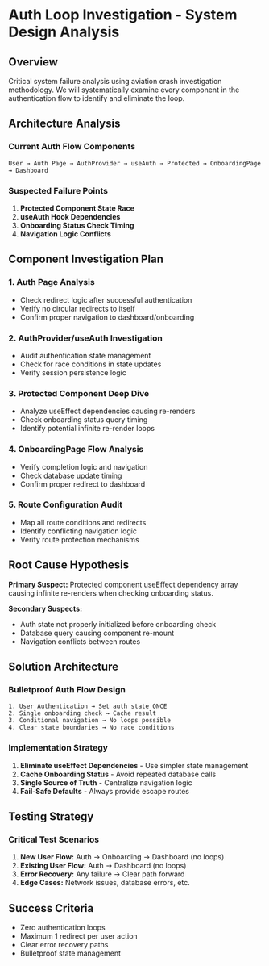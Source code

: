 # Auth Loop Investigation - System Design Analysis

## Overview

Critical system failure analysis using aviation crash investigation methodology. We will systematically examine every component in the authentication flow to identify and eliminate the loop.

## Architecture Analysis

### Current Auth Flow Components

```
User → Auth Page → AuthProvider → useAuth → Protected → OnboardingPage → Dashboard
```

### Suspected Failure Points

1. **Protected Component State Race**
2. **useAuth Hook Dependencies** 
3. **Onboarding Status Check Timing**
4. **Navigation Logic Conflicts**

## Component Investigation Plan

### 1. Auth Page Analysis
- Check redirect logic after successful authentication
- Verify no circular redirects to itself
- Confirm proper navigation to dashboard/onboarding

### 2. AuthProvider/useAuth Investigation  
- Audit authentication state management
- Check for race conditions in state updates
- Verify session persistence logic

### 3. Protected Component Deep Dive
- Analyze useEffect dependencies causing re-renders
- Check onboarding status query timing
- Identify potential infinite re-render loops

### 4. OnboardingPage Flow Analysis
- Verify completion logic and navigation
- Check database update timing
- Confirm proper redirect to dashboard

### 5. Route Configuration Audit
- Map all route conditions and redirects
- Identify conflicting navigation logic
- Verify route protection mechanisms

## Root Cause Hypothesis

**Primary Suspect:** Protected component useEffect dependency array causing infinite re-renders when checking onboarding status.

**Secondary Suspects:**
- Auth state not properly initialized before onboarding check
- Database query causing component re-mount
- Navigation conflicts between routes

## Solution Architecture

### Bulletproof Auth Flow Design

```
1. User Authentication → Set auth state ONCE
2. Single onboarding check → Cache result  
3. Conditional navigation → No loops possible
4. Clear state boundaries → No race conditions
```

### Implementation Strategy

1. **Eliminate useEffect Dependencies** - Use simpler state management
2. **Cache Onboarding Status** - Avoid repeated database calls
3. **Single Source of Truth** - Centralize navigation logic
4. **Fail-Safe Defaults** - Always provide escape routes

## Testing Strategy

### Critical Test Scenarios

1. **New User Flow:** Auth → Onboarding → Dashboard (no loops)
2. **Existing User Flow:** Auth → Dashboard (no loops)  
3. **Error Recovery:** Any failure → Clear path forward
4. **Edge Cases:** Network issues, database errors, etc.

## Success Criteria

- Zero authentication loops
- Maximum 1 redirect per user action
- Clear error recovery paths
- Bulletproof state management